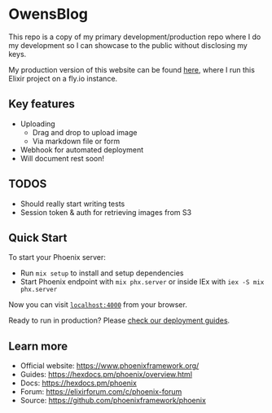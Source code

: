 # OwensBlog

This repo is a copy of my primary development/production repo where I do my development so I can showcase to the public without disclosing my keys.

My production version of this website can be found [here](https://live-view-resume.fly.dev/), where I run this Elixir project on a fly.io instance.

## Key features
- Uploading
	- Drag and drop to upload image
	- Via markdown file or form
- Webhook for automated deployment
- Will document rest soon!

## TODOS
- Should really start writing tests
- Session token & auth for retrieving images from S3

## Quick Start
To start your Phoenix server:

  * Run `mix setup` to install and setup dependencies
  * Start Phoenix endpoint with `mix phx.server` or inside IEx with `iex -S mix phx.server`

Now you can visit [`localhost:4000`](http://localhost:4000) from your browser.

Ready to run in production? Please [check our deployment guides](https://hexdocs.pm/phoenix/deployment.html).

## Learn more

  * Official website: https://www.phoenixframework.org/
  * Guides: https://hexdocs.pm/phoenix/overview.html
  * Docs: https://hexdocs.pm/phoenix
  * Forum: https://elixirforum.com/c/phoenix-forum
  * Source: https://github.com/phoenixframework/phoenix
